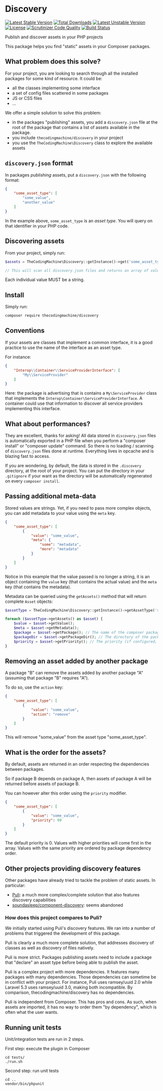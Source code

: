 Discovery
=========

[![Latest Stable Version](https://poser.pugx.org/thecodingmachine/discovery/v/stable)](https://packagist.org/packages/thecodingmachine/discovery)
[![Total Downloads](https://poser.pugx.org/thecodingmachine/discovery/downloads)](https://packagist.org/packages/thecodingmachine/discovery)
[![Latest Unstable Version](https://poser.pugx.org/thecodingmachine/discovery/v/unstable)](https://packagist.org/packages/thecodingmachine/discovery)
[![License](https://poser.pugx.org/thecodingmachine/discovery/license)](https://packagist.org/packages/thecodingmachine/discovery)
[![Scrutinizer Code Quality](https://scrutinizer-ci.com/g/thecodingmachine/discovery/badges/quality-score.png?b=1.1)](https://scrutinizer-ci.com/g/thecodingmachine/discovery/?branch=1.1)
[![Build Status](https://travis-ci.org/thecodingmachine/discovery.svg?branch=1.1)](https://travis-ci.org/thecodingmachine/discovery)


Publish and discover assets in your PHP projects

This package helps you find "static" assets in your Composer packages.

What problem does this solve?
-----------------------------

For your project, you are looking to search through all the installed packages for some kind of resource. It could be:

- all the classes implementing some interface
- a set of config files scattered in some packages
- JS or CSS files
- ...

We offer a simple solution to solve this problem:

- in the packages "publishing" assets, you add a `discovery.json` file at the root of the package that contains a list of assets available in the package.
- you include `thecodingmachine/discovery` in your project
- you use the `TheCodingMachine\Discovery` class to explore the available assets

`discovery.json` format
-----------------------

In packages *publishing* assets, put a `discovery.json` with the following format:

```json
{
    "some_asset_type": [
        "some_value",
        "another_value"
    ]
}
```

In the example above, `some_asset_type` is an *asset type*. You will query on that identifier in your PHP code.

Discovering assets
------------------

From your project, simply run:

```php
$assets = TheCodingMachine\Discovery::getInstance()->get('some_asset_type');

// This will scan all discovery.json files and returns an array of values.
```

Each individual value MUST be a string.

Install
-------

Simply run:

```sh
composer require thecodingmachine/discovery
```

Conventions
-----------

If your assets are classes that implement a common interface, it is a good practice to use the name of the interface as an asset type.

For instance:

```json
{
    "Interop\\Container\\ServiceProviderInterface": [
        "My\\ServiceProvider"
    ]
}
```

Here: the package is advertising that is contains a `My\ServiceProvider` class that implements the `Interop\Container\ServiceProviderInterface`. A container could use that information to discover all service providers implementing this interface.

What about performances?
------------------------

They are excellent, thanks for asking! All data stored in `discovery.json` files is automatically exported in a PHP file when you perform a "composer install" or "composer update" command. So there is no loading / scanning of `discovery.json` files done at runtime. Everything lives in opcache and is blazing fast to access.

If you are wondering, by default, the data is stored in the `.discovery` directory, at the root of your project. You can put the directory in your `.gitignore` if your want as the directory will be automatically regenerated on every `composer install`.


Passing additional meta-data
----------------------------

Stored values are strings. Yet, if you need to pass more complex objects, you can add metadata to your value using the `meta` key.

```json
{
    "some_asset_type": [
        {
            "value": "some_value",
            "meta": {
                "some": "metadata",
                "more": "metadata"
            }
        }
    ]
}
```

Notice in this example that the value passed is no longer a string, it is an object containing the `value` key (that contains the actual value) and the `meta` key (that contains the metadata).

Metadata can be queried using the `getAssets()` method that will return complete `Asset` objects:

```php
$assetType = TheCodingMachine\Discovery::getInstance()->getAssetType('some_asset_type');

foreach ($assetType->getAssets() as $asset) {
    $value = $asset->getValue();
    $meta = $asset->getMetadata();
    $package = $asset->getPackage(); // The name of the composer package this asset comes from
    $packageDir = $asset->getPackageDir(); // The directory of the package
    $priority = $asset->getPriority(); // The priority (if configured, see below)
}
```

Removing an asset added by another package
------------------------------------------

A package "B" can remove the assets added by another package "A" (assuming that package "B" requires "A").

To do so, use the `action` key:

```json
{
    "some_asset_type": [
        {
            "value": "some_value",
            "action": "remove"
        }
    ]
}
```

This will remove "some_value" from the asset type "some_asset_type".

What is the order for the assets?
---------------------------------

By default, assets are returned in an order respecting the dependencies between packages.

So if package B depends on package A, then assets of package A will be returned before assets of package B.

You can however alter this order using the `priority` modifier.

```json
{
    "some_asset_type": [
        {
            "value": "some_value",
            "priority": 99
        }
    ]
}
```

The default priority is 0.
Values with higher priorities will come first in the array.
Values with the same priority are ordered by package dependency order.

Other projects providing discovery features
-------------------------------------------

Other packages have already tried to tackle the problem of static assets. In particular:

- [Puli](http://docs.puli.io/en/latest/discovery/introduction.html): a much more complex/complete solution that also features discovery capabilities
- [soundasleep/component-discovery](https://github.com/soundasleep/component-discovery): seems abandoned

### How does this project compares to Puli?

We initially started using Puli's discovery features. We ran into a number of problems that triggered the development of this package.

Puli is clearly a much more complete solution, that addresses discovery of classes as well as discovery of files natively.

Puli is more strict. Packages publishing assets need to include a package that "declare" an asset type before being able to publish the asset.

Puli is a complex project with more dependencies. It features many packages with many dependencies. Those dependencies can sometime be in conflict with your project. For instance, Puli uses ramsey/uuid 2.0 while Laravel 5.3 uses ramsey/uuid 3.0, making both incompatible. By comparison, thecodingmachine/discovery has no dependencies.

Puli is independent from Composer. This has pros and cons. As such, when assets are imported, it has no way to order them "by dependency", which is often what the user wants.

Running unit tests
------------------

Unit/integration tests are run in 2 steps.

First step: execute the plugin in Composer

```
cd tests/
./run.sh
```

Second step: run unit tests

```
cd ..
vendor/bin/phpunit
```
